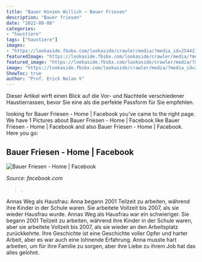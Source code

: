 ```yaml
---
title: "Bauer Hinzen Willich ~ Bauer Friesen"
description: "Bauer friesen"
date: "2022-08-08"
categories:
- "haustiere"
tags: ["haustiere"]
images:
- "https://lookaside.fbsbx.com/lookaside/crawler/media/?media_id=2544217242349313"
featuredImage: "https://lookaside.fbsbx.com/lookaside/crawler/media/?media_id=2544217242349313"
featured_image: "https://lookaside.fbsbx.com/lookaside/crawler/media/?media_id=2544217242349313"
image: "https://lookaside.fbsbx.com/lookaside/crawler/media/?media_id=2544217242349313"
ShowToc: true
author: "Prof. Erick Nolan V"
---
```



Dieser Artikel wirft einen Blick auf die Vor- und Nachteile verschiedener Haustierrassen, bevor Sie eine als die perfekte Passform für Sie empfehlen.

	

		
looking for Bauer Friesen - Home | Facebook you've came to the right page. We have 1 Pictures about Bauer Friesen - Home | Facebook like Bauer Friesen - Home | Facebook and also Bauer Friesen - Home | Facebook. Here you go:
		
    
## Bauer Friesen - Home | Facebook

<img loading=lazy src="https://lookaside.fbsbx.com/lookaside/crawler/media/?media_id=2544217242349313" onerror="this.onerror=null;this.src='https://tse3.mm.bing.net/th?id=OIP.q7r8dstACYqr9oEulPnOcwHaHa&amp;pid=15.1';" alt="Bauer Friesen - Home | Facebook">

_Source: facebook.com_

>. 

	

Annas Weg als Hausfrau: Anna begann 2001 Teilzeit zu arbeiten, während ihre Kinder in der Schule waren. Sie arbeitete Vollzeit bis 2007, als sie wieder Hausfrau wurde.
Annas Weg als Hausfrau war ein schwieriger. Sie begann 2001 Teilzeit zu arbeiten, während ihre Kinder in der Schule waren, aber sie arbeitete Vollzeit bis 2007, als sie wieder an den Arbeitsplatz zurückkehrte. Ihre Geschichte ist eine Geschichte voller Opfer und harter Arbeit, aber es war auch eine lohnende Erfahrung. Anna musste hart arbeiten, um für ihre Familie zu sorgen, aber ihre Liebe zu ihrem Job hat das alles gelohnt.

